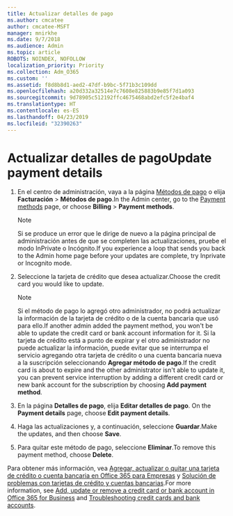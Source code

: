 ```yaml
---
title: Actualizar detalles de pago
ms.author: cmcatee
author: cmcatee-MSFT
manager: mnirkhe
ms.date: 9/7/2018
ms.audience: Admin
ms.topic: article
ROBOTS: NOINDEX, NOFOLLOW
localization_priority: Priority
ms.collection: Adm_O365
ms.custom: ''
ms.assetid: f8d8b8d1-aed2-47df-b9bc-5f71b3c109dd
ms.openlocfilehash: a20d332a32514e7c7608e825883b9e85f7d1a093
ms.sourcegitcommit: 9d78905c512192ffc4675468abd2efc5f2e4baf4
ms.translationtype: HT
ms.contentlocale: es-ES
ms.lasthandoff: 04/23/2019
ms.locfileid: "32390263"
---
```

# <a name="update-payment-details"></a><span data-ttu-id="0c148-102">Actualizar detalles de pago</span><span class="sxs-lookup"><span data-stu-id="0c148-102">Update payment details</span></span>

1. <span data-ttu-id="0c148-103">En el centro de administración, vaya a la página [Métodos de pago](https://go.microsoft.com/fwlink/p/?linkid=2018806) o elija **Facturación** \> **Métodos de pago**.</span><span class="sxs-lookup"><span data-stu-id="0c148-103">In the Admin center, go to the [Payment methods](https://go.microsoft.com/fwlink/p/?linkid=2018806) page, or choose **Billing** \> **Payment methods**.</span></span>
    
    > [!NOTE]
    > <span data-ttu-id="0c148-104">Si se produce un error que le dirige de nuevo a la página principal de administración antes de que se completen las actualizaciones, pruebe el modo InPrivate o Incógnito.</span><span class="sxs-lookup"><span data-stu-id="0c148-104">If you experience a loop that sends you back to the Admin home page before your updates are complete, try Inprivate or Incognito mode.</span></span> 
  
2. <span data-ttu-id="0c148-105">Seleccione la tarjeta de crédito que desea actualizar.</span><span class="sxs-lookup"><span data-stu-id="0c148-105">Choose the credit card you would like to update.</span></span>
    
    > [!NOTE]
    > <span data-ttu-id="0c148-106">Si el método de pago lo agregó otro administrador, no podrá actualizar la información de la tarjeta de crédito o de la cuenta bancaria que usó para ello.</span><span class="sxs-lookup"><span data-stu-id="0c148-106">If another admin added the payment method, you won't be able to update the credit card or bank account information for it.</span></span> <span data-ttu-id="0c148-107">Si la tarjeta de crédito está a punto de expirar y el otro administrador no puede actualizar la información, puede evitar que se interrumpa el servicio agregando otra tarjeta de crédito o una cuenta bancaria nueva a la suscripción seleccionando **Agregar método de pago**.</span><span class="sxs-lookup"><span data-stu-id="0c148-107">If the credit card is about to expire and the other administrator isn't able to update it, you can prevent service interruption by adding a different credit card or new bank account for the subscription by choosing **Add payment method**.</span></span> 
  
3. <span data-ttu-id="0c148-108">En la página **Detalles de pago**, elija **Editar detalles de pago**. </span><span class="sxs-lookup"><span data-stu-id="0c148-108">On the **Payment details** page, choose **Edit payment details**.</span></span>
    
4. <span data-ttu-id="0c148-109">Haga las actualizaciones y, a continuación, seleccione **Guardar**.</span><span class="sxs-lookup"><span data-stu-id="0c148-109">Make the updates, and then choose **Save**.</span></span>
    
5. <span data-ttu-id="0c148-110">Para quitar este método de pago, seleccione **Eliminar**.</span><span class="sxs-lookup"><span data-stu-id="0c148-110">To remove this payment method, choose **Delete**.</span></span>
    
<span data-ttu-id="0c148-111">Para obtener más información, vea [Agregar, actualizar o quitar una tarjeta de crédito o cuenta bancaria en Office 365 para Empresas](https://support.office.com/article/30ba9c83-50d8-4020-90ed-830a5b8c8724) y [Solución de problemas con tarjetas de crédito y cuentas bancarias](https://support.office.com/article/30ba9c83-50d8-4020-90ed-830a5b8c8724).</span><span class="sxs-lookup"><span data-stu-id="0c148-111">For more information, see [Add, update or remove a credit card or bank account in Office 365 for Business](https://support.office.com/article/30ba9c83-50d8-4020-90ed-830a5b8c8724) and [Troubleshooting credit cards and bank accounts](https://support.office.com/article/30ba9c83-50d8-4020-90ed-830a5b8c8724).</span></span>
  

